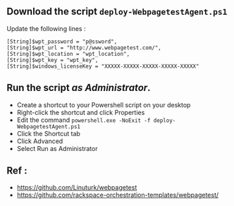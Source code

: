 ## Download the script `deploy-WebpagetestAgent.ps1`

Update the following lines :

```powersheel
[String]$wpt_password = "p@ssword",
[String]$wpt_url = "http://www.webpagetest.com/",
[String]$wpt_location = "wpt_location",
[String]$wpt_key = "wpt_key",
[String]$windows_licenseKey = "XXXXX-XXXXX-XXXXX-XXXXX-XXXXX"
```

## Run the script *as Administrator*.

- Create a shortcut to your Powershell script on your desktop
- Right-click the shortcut and click Properties
- Edit the command `powershell.exe -NoExit -f deploy-WebpagetestAgent.ps1`
- Click the Shortcut tab
- Click Advanced
- Select Run as Administrator


## Ref :
- https://github.com/Linuturk/webpagetest
- https://github.com/rackspace-orchestration-templates/webpagetest/
